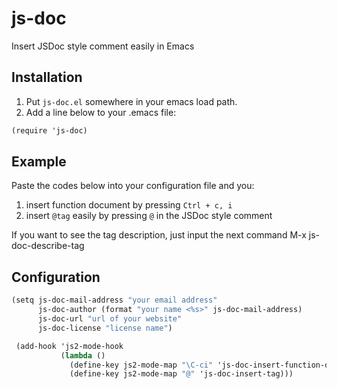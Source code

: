 # js-doc
Insert JSDoc style comment easily in Emacs

## Installation
1. Put `js-doc.el` somewhere in your emacs load path.
2. Add a line below to your .emacs file:

```scheme
(require 'js-doc)
```

## Example
Paste the codes below into your configuration file and you:

1. insert function document by pressing `Ctrl + c, i`
2. insert `@tag` easily by pressing `@` in the JSDoc style comment

 If you want to see the tag description, just input the next command
   M-x js-doc-describe-tag

## Configuration
```scheme
(setq js-doc-mail-address "your email address"
      js-doc-author (format "your name <%s>" js-doc-mail-address)
      js-doc-url "url of your website"
      js-doc-license "license name")

 (add-hook 'js2-mode-hook
           (lambda ()
             (define-key js2-mode-map "\C-ci" 'js-doc-insert-function-doc)
             (define-key js2-mode-map "@" 'js-doc-insert-tag)))
```
